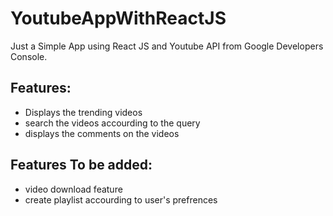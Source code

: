 # YoutubeAppWithReactJS
Just a Simple App using React JS and Youtube API from Google Developers Console.

## Features:
* Displays the trending videos
* search the videos accourding to the query
* displays the comments on the videos


## Features To be added:
* video download feature
* create playlist accourding to user's prefrences
